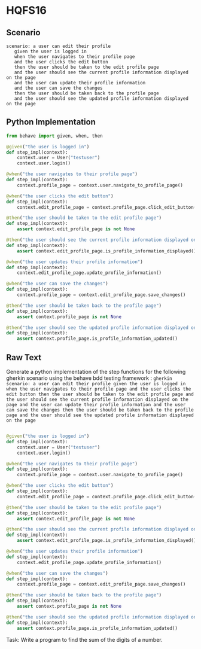 # HQFS16
## Scenario
```gherkin
scenario: a user can edit their profile 
   given the user is logged in 
   when the user navigates to their profile page 
   and the user clicks the edit button 
   then the user should be taken to the edit profile page 
   and the user should see the current profile information displayed on the page 
   and the user can update their profile information 
   and the user can save the changes 
   then the user should be taken back to the profile page 
   and the user should see the updated profile information displayed on the page
```


## Python Implementation
```python
from behave import given, when, then

@given("the user is logged in")
def step_impl(context):
    context.user = User("testuser")
    context.user.login()

@when("the user navigates to their profile page")
def step_impl(context):
    context.profile_page = context.user.navigate_to_profile_page()

@when("the user clicks the edit button")
def step_impl(context):
    context.edit_profile_page = context.profile_page.click_edit_button()

@then("the user should be taken to the edit profile page")
def step_impl(context):
    assert context.edit_profile_page is not None

@then("the user should see the current profile information displayed on the page")
def step_impl(context):
    assert context.edit_profile_page.is_profile_information_displayed()

@when("the user updates their profile information")
def step_impl(context):
    context.edit_profile_page.update_profile_information()

@when("the user can save the changes")
def step_impl(context):
    context.profile_page = context.edit_profile_page.save_changes()

@then("the user should be taken back to the profile page")
def step_impl(context):
    assert context.profile_page is not None

@then("the user should see the updated profile information displayed on the page")
def step_impl(context):
    assert context.profile_page.is_profile_information_updated()
```


## Raw Text
Generate a python implementation of the step functions for the following gherkin scenario using the behave bdd testing framework : ```gherkin scenario: a user can edit their profile given the user is logged in when the user navigates to their profile page and the user clicks the edit button then the user should be taken to the edit profile page and the user should see the current profile information displayed on the page and the user can update their profile information and the user can save the changes then the user should be taken back to the profile page and the user should see the updated profile information displayed on the page ```



```python from behave import given, when, then

@given("the user is logged in")
def step_impl(context):
    context.user = User("testuser")
    context.user.login()

@when("the user navigates to their profile page")
def step_impl(context):
    context.profile_page = context.user.navigate_to_profile_page()

@when("the user clicks the edit button")
def step_impl(context):
    context.edit_profile_page = context.profile_page.click_edit_button()

@then("the user should be taken to the edit profile page")
def step_impl(context):
    assert context.edit_profile_page is not None

@then("the user should see the current profile information displayed on the page")
def step_impl(context):
    assert context.edit_profile_page.is_profile_information_displayed()

@when("the user updates their profile information")
def step_impl(context):
    context.edit_profile_page.update_profile_information()

@when("the user can save the changes")
def step_impl(context):
    context.profile_page = context.edit_profile_page.save_changes()

@then("the user should be taken back to the profile page")
def step_impl(context):
    assert context.profile_page is not None

@then("the user should see the updated profile information displayed on the page")
def step_impl(context):
    assert context.profile_page.is_profile_information_updated()
```

Task: Write a program to find the sum of the digits of a number.

